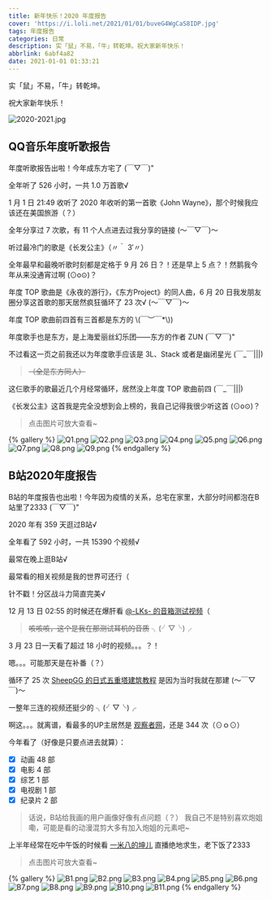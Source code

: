 ```yaml
---
title: 新年快乐！2020 年度报告
cover: 'https://i.loli.net/2021/01/01/buveG4WgCaS8IDP.jpg'
tags: 年度报告
categories: 日常
description: 实「鼠」不易，「牛」转乾坤。祝大家新年快乐！
abbrlink: 6abf4a82
date: 2021-01-01 01:33:21
---
```


实「鼠」不易，「牛」转乾坤。

祝大家新年快乐！

![2020-2021.jpg](https://i.loli.net/2021/01/02/LDPCROKnuzlXAbd.jpg)

## QQ音乐年度听歌报告

年度听歌报告出啦！今年成东方宅了 (￣▽￣)\"

全年听了 526 小时，一共 1.0 万首歌√

1 月 1 日 21:49 收听了 2020 年收听的第一首歌《John Wayne》，那个时候我应该还在美国旅游（？）

全年分享过 7 次歌，有 11 个人点进去过我分享的链接 (～￣▽￣)～

听过最冷门的歌是《长发公主》（〃｀ 3′〃）

全年最早和最晚听歌时刻都是定格于 9 月 26 日？！还是早上 5 点？！然鹅我今年从来没通宵过啊 (⊙o⊙)？

年度 TOP 歌曲是《永夜的游行》，《东方Project》的同人曲，6 月 20 日我发朋友圈分享这首歌的那天居然疯狂循环了 23 次√
(～￣▽￣)～

年度 TOP 歌曲前四首有三首都是东方的 \\(￣︶￣*\\))

年度歌手也是东方，是上海爱丽丝幻乐团——东方的作者 ZUN (￣▽￣)\"

不过看这一页之前我还以为年度歌手应该是 3L、Stack 或者是幽闭星光 (￣_￣|||)

> ~~（全是东方同人）~~

这仨歌手的歌最近几个月经常循环，居然没上年度 TOP 歌曲前四 (￣_￣|||)

《长发公主》这首我是完全没想到会上榜的，我自己记得我很少听这首 (⊙o⊙)？

> 点击图片可放大查看~

{% gallery %}
![Q1.png](https://i.loli.net/2021/01/02/LiSTRjUDBYlkdEe.png)
![Q2.png](https://i.loli.net/2021/01/02/ltK7vWq9nh45Myu.png)
![Q3.png](https://i.loli.net/2021/01/02/rwVAi75pcnSUJP9.png)
![Q4.png](https://i.loli.net/2021/01/02/B1DKhCV9YFWfmbH.png)
![Q5.png](https://i.loli.net/2021/01/02/YCDnmcr2z3PKW7q.png)
![Q6.png](https://i.loli.net/2021/01/02/KBxR3b41zdCWrE6.png)
![Q7.png](https://i.loli.net/2021/01/02/QpuvDfTnolgOYIX.png)
![Q8.png](https://i.loli.net/2021/01/02/vYXHxCNhgLIAq6Q.png)
![Q9.png](https://i.loli.net/2021/01/02/gzxALEZ9PiVjhlR.png)
{% endgallery %}

## B站2020年度报告

B站的年度报告也出啦！今年因为疫情的关系，总宅在家里，大部分时间都泡在B站里了2333 (￣▽￣)\"

2020 年有 359 天逛过B站√

全年看了 592 小时，一共 15390 个视频√

最常在晚上逛B站√

最常看的相关视频是我的世界可还行（

针不戳！分区战斗力简直完美√

12 月 13 日 02:55 的时候还在爆肝看 [@-LKs- 的音箱测试视频](https://www.bilibili.com/video/BV1gK4y1a7VT)（

> ~~咳咳咳，这个是我在那测试耳机的音质~~ ╮(╯▽╰)╭

3 月 23 日一天看了超过 18 小时的视频。。。？！

嗯。。。可能那天是在补番（？）

循环了 25 次 [SheepGG 的日式五重塔建筑教程](https://www.bilibili.com/video/BV19c411h7Qm) 是因为当时我就在那建 (～￣▽￣)～

一整年三连的视频还挺少的 ╮(╯▽╰)╭

啊这。。。就离谱，看最多的UP主居然是 [观察者网](https://space.bilibili.com/10330740)，还是 344 次（⊙ｏ⊙）

今年看了（好像是只要点进去就算）：

- [x] 动画 48 部
- [x] 电影 4 部
- [x] 综艺 1 部
- [x] 电视剧 1 部
- [x] 纪录片 2 部

> 话说，B站给我画的用户画像好像有点问题（？）
我自己不是特别喜欢炮姐嘞，可能是看的动漫混剪大多有加入炮姐的元素吧~

上半年经常在吃中午饭的时候看 [一米八的坤儿](https://live.bilibili.com/650) 直播绝地求生，老下饭了2333

> 点击图片可放大查看~

{% gallery %}
![B1.png](https://i.loli.net/2021/01/02/JpBdlxEi3PXNqIG.png)
![B2.png](https://i.loli.net/2021/01/02/uNdL1rPxle7gDfs.png)
![B3.png](https://i.loli.net/2021/01/02/se3z5Nd9WHZKTFD.png)
![B4.png](https://i.loli.net/2021/01/02/X8ZeCITBwQLn4a7.png)
![B5.png](https://i.loli.net/2021/01/02/3aKL2V8vcfY1yZo.png)
![B6.png](https://i.loli.net/2021/01/02/pJQka5ne9RK6LZf.png)
![B7.png](https://i.loli.net/2021/01/02/d4ra1nvie5mVRGX.png)
![B8.png](https://i.loli.net/2021/01/02/Ao9WUjNz2JRqrtX.png)
![B9.png](https://i.loli.net/2021/01/02/q7jWcd3T2k1MJbx.png)
![B10.png](https://i.loli.net/2021/01/02/Q8iKAeHafONBwFm.png)
![B11.png](https://i.loli.net/2021/01/02/MnUW4hb1F9SIwGz.png)
{% endgallery %}
